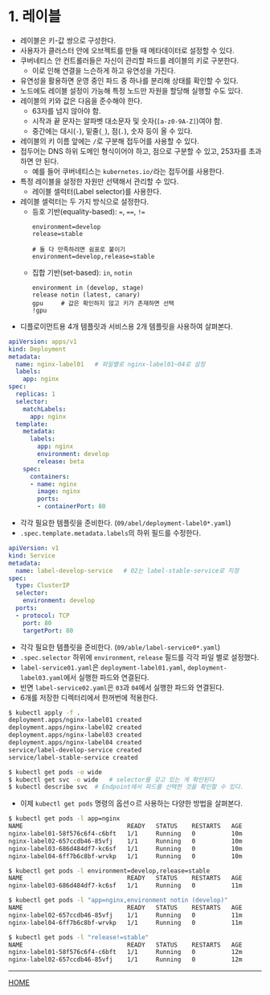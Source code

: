 # 1. 레이블

- 레이블은 키-값 쌍으로 구성한다.
- 사용자가 클러스터 안에 오브젝트를 만들 때 메타데이터로 설정할 수 있다.
- 쿠버네티스 안 컨트롤러들은 자신이 관리할 파드를 레이블의 키로 구분한다.
    - 이로 인해 연결을 느슨하게 하고 유연성을 가진다.
- 유연성을 활용하면 운영 중인 파드 중 하나를 분리해 상태를 확인할 수 있다.
- 노드에도 레이블 설정이 가능해 특정 노드만 자원을 할당해 실행할 수도 있다.
- 레이블의 키와 값은 다음을 준수해야 한다.
    - 63자를 넘지 않아야 함.
    - 시작과 끝 문자는 알파벳 대소문자 및 숫자(`[a-z0-9A-Z]`)여야 함.
    - 중간에는 대시(`-`), 밑줄(`_`), 점(`.`), 숫자 등이 올 수 있다.
- 레이블의 키 이름 앞에는 `/`로 구분해 접두어를 사용할 수 있다.
- 접두어는 DNS 하위 도메인 형식이어야 하고, 점으로 구분할 수 있고, 253자를 초과하면 안 된다.
    - 예를 들어 쿠버네티스는 `kubernetes.io/`라는 접두어를 사용한다.
- 특정 레이블을 설정한 자원만 선택해서 관리할 수 있다.
    - 레이블 셀럭터(Label selector)를 사용한다.
- 레이블 셀럭터는 두 가지 방식으로 설정한다.
    - 등호 기반(equality-based): `=`, `==`, `!=`
        ```
        environment=develop
        release=stable

        # 둘 다 만족하려면 쉼표로 붙이기
        environment=develop,release=stable
        ```
    - 집합 기반(set-based): `in`, `notin`
        ```
        environment in (develop, stage)
        release notin (latest, canary)
        gpu     # 값은 확인하지 않고 키가 존재하면 선택
        !gpu
        ```
- 디플로이먼트용 4개 템플릿과 서비스용 2개 템플릿을 사용하여 살펴본다.

```yaml
apiVersion: apps/v1
kind: Deployment
metadata:
  name: nginx-label01   # 파일별로 nginx-label01~04로 설정
  labels:
    app: nginx
spec:
  replicas: 1
  selector:
    matchLabels:
      app: nginx
  template:
    metadata:
      labels:
        app: nginx
        environment: develop
        release: beta
    spec:
      containers:
      - name: nginx
        image: nginx
        ports:
        - containerPort: 80
```

- 각각 필요한 템플릿을 준비한다. (`09/abel/deployment-label0*.yaml`)
- `.spec.template.metadata.labels`의 하위 필드를 수정한다.

```yaml
apiVersion: v1
kind: Service
metadata:
  name: label-develop-service   # 02는 label-stable-service로 지정
spec:
  type: ClusterIP
  selector:
    environment: develop
  ports:
  - protocol: TCP
    port: 80
    targetPort: 80
```

- 각각 필요한 템플릿을 준비한다. (`09/able/label-service0*.yaml`)
- `.spec.selector` 하위에 `environment`, `release` 필드를 각각 파일 별로 설정했다.
- `label-service01.yaml`은 `deployment-label01.yaml`, `deployment-label03.yaml`에서 실행한 파드와 연결된다.
- 반면 `label-service02.yaml`은 `03`과 `04`에서 실행한 파드와 연결된다.
- 6개를 저장한 디렉터리에서 한꺼번에 적용한다.

```zsh
$ kubectl apply -f .
deployment.apps/nginx-label01 created
deployment.apps/nginx-label02 created
deployment.apps/nginx-label03 created
deployment.apps/nginx-label04 created
service/label-develop-service created
service/label-stable-service created
```

```zsh
$ kubectl get pods -o wide
$ kubectl get svc -o wide   # selector를 갖고 있는 게 확인된다
$ kubectl describe svc  # Endpoint에서 파드를 선택한 것을 확인할 수 있다.
```

- 이제 `kubectl get pods` 명령의 옵션ㅇ르 사용하는 다양한 방법을 살펴본다.

```zsh
$ kubectl get pods -l app=nginx
NAME                             READY   STATUS    RESTARTS   AGE
nginx-label01-58f576c6f4-c6bft   1/1     Running   0          10m
nginx-label02-657ccdb46-85vfj    1/1     Running   0          10m
nginx-label03-686d484df7-kc6sf   1/1     Running   0          10m
nginx-label04-6ff7b6c8bf-wrvkp   1/1     Running   0          10m

$ kubectl get pods -l environment=develop,release=stable
NAME                             READY   STATUS    RESTARTS   AGE
nginx-label03-686d484df7-kc6sf   1/1     Running   0          11m

$ kubectl get pods -l "app=nginx,environment notin (develop)"
NAME                             READY   STATUS    RESTARTS   AGE
nginx-label02-657ccdb46-85vfj    1/1     Running   0          11m
nginx-label04-6ff7b6c8bf-wrvkp   1/1     Running   0          11m

$ kubectl get pods -l "release!=stable"
NAME                             READY   STATUS    RESTARTS   AGE
nginx-label01-58f576c6f4-c6bft   1/1     Running   0          12m
nginx-label02-657ccdb46-85vfj    1/1     Running   0          12m
```

-----
[HOME](./index.md)
